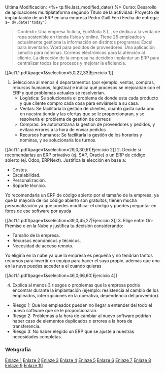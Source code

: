 Ultima Modificacion: <%+ tp.file.last_modified_date() %>
Curso: Desarollo de aplicaciones multiplataforma segundo
Titulo de la actividad: Proyecto de implantación de un ERP en una empresa
Pedro Guill Ferri
Fecha de entrega: `$= dv.date("today")`

> Contexto: Una empresa ficticia, EcoModa S.L., se dedica a la venta de ropa sostenible en tienda física y online. 
> Tiene 25 empleados y actualmente gestiona la información en distintos programas: 
>  Excel para inventario. 
> Word para pedidos de proveedores. 
> Una aplicación sencilla para nóminas. 
> Correos electrónicos para la atención al cliente. 
> La dirección de la empresa ha decidido implantar un ERP para centralizar todos los procesos y mejorar la eficiencia.

[[Act1.1.pdf#page=1&selection=5,0,22,33|Ejercicio 1]]

1. Selecciona al menos 4 departamentos (por ejemplo: ventas, compras, recursos humanos, logística) e indica qué procesos se mejorarían con el ERP y qué problemas actuales se resolverían.
	-  Logística:
			Se solucionaría el problema de donde esta cada producto y que cliente compro cada cosa para enviárselo a su casa.
	- Ventas:
			Se facilitaría la gestión de clientes, cuanto gasta cada uno en nuestra tienda y las ofertas que se le proporcionaran, y se resolvería el problema de gestión de correos 
	- Compras:
			Se automatizaría la gestión de proveedores y pedidos, y evitara errores a la hora de enviar pedidos
	- Recursos humanos:
			Se facilitaría la gestión de los horarios y nominas, y se solucionaría los turnos.


[[Act1.1.pdf#page=1&selection=29,0,30,61|Ejercicio 2]]
2. Decide si recomendarías un ERP privativo (ej. SAP, Oracle) o un ERP de código abierto (ej. Odoo, ERPNext). Justifica la elección en base a:
- Costes. 
- Escalabilidad. 
- Personalización. 
- Soporte técnico.

Yo recomendaria un ERP de código abierto por el tamaño de la empresa, ya que la mayoría de los código abierto son gratuitos, tienen mucha personalización ya que puedes modificar el código y puedes preguntar en foros de ese software por ayuda

[[Act1.1.pdf#page=1&selection=39,0,45,27|Ejercicio 3]]
3. Elige entre On-Premise o en la Nube y justifica tu decisión considerando: 
- Tamaño de la empresa. 
- Recursos económicos y técnicos. 
- Necesidad de acceso remoto.

Yo eligiría en la nube ya que la empresa es pequeña y no tendrían tantos recursos para invertir en equipo para hacer el suyo propio, ademas que uno en la nuve puedes acceder a el cuando quieras

[[Act1.1.pdf#page=1&selection=46,0,66,60|Ejercicio 4]]

4. Explica al menos 3 riesgos o problemas que la empresa podría encontrar durante la implantación (ejemplo: resistencia al cambio de los empleados, interrupciones en la operativa, dependencia del proveedor).
- Riesgo 1: Que los empleados pueden no llegar a entender del todo el nuevo software que se le proporcionaran.
- Riesgo 2: Problemas a la hora de cambiar al nuevo software podrian haber caso de elementos duplicados o errores a la hora de transferencia.
- Riesgo 3: No haber elegido un ERP que se ajuste a nuestras necesidades completas.



### Webgrafia
[Enlaze 1](https://www.blog.crownet.net/erp-cloud-vs-on-premise-ventajas-y-desafios/)
[Enlaze 2](https://www.icm.es/2021/05/16/diferencias-erp-on-premise-y-erp-cloud/)
[Enlaze 3]()
[Enlaze 4]()
[Enlaze 5]()
[Enlaze 6]()
[Enlaze 7]()
[Enlaze 8]()
[Enlaze 9]()
[Enlaze 10]()